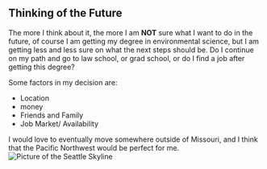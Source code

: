 ## Thinking of the Future 

The more I think about it, the more I am **NOT** sure what I want to do in the future, of course I am getting my degree in environmental science, but I am getting less and less sure on what the next steps should be. Do I continue on my path and go to law school, or grad school, or do I find a job after getting this degree? 

Some factors in my decision are: 

* Location 
* money
* Friends and Family 
* Job Market/ Availability

I would love to eventually move somewhere outside of Missouri, and I think that the Pacific Northwest would be perfect for me. ![Picture of the Seattle Skyline](https://media.istockphoto.com/photos/seattle-cityscape-with-mt-rainier-in-the-background-at-sunset-usa-picture-id1251467683?k=20&m=1251467683&s=612x612&w=0&h=NO8occAjS379H1tUXkyNzjbAtYekvqVJ6f5HKRw1ayw=)